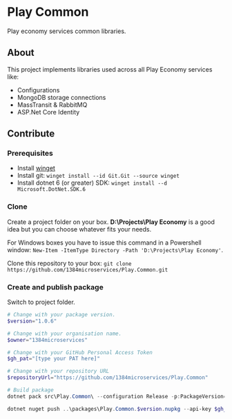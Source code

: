 # Play Common
Play economy services common libraries.

## About
This project implements libraries used across all Play Economy services like:
* Configurations
* MongoDB storage connections
* MassTransit & RabbitMQ
* ASP.Net Core Identity

## Contribute
### Prerequisites
* Install [winget](https://learn.microsoft.com/en-us/windows/package-manager/winget/)
* Install git: `winget install --id Git.Git --source winget`
* Install dotnet 6 (or greater) SDK: `winget install --d Microsoft.DotNet.SDK.6`

### Clone
Create a project folder on your box. **D:\Projects\Play Economy** is a good idea but you can choose whatever fits your needs.

For Windows boxes you have to issue this command in a Powershell window: `New-Item -ItemType Directory -Path 'D:\Projects\Play Economy'`.

Clone this repository to your box: `git clone https://github.com/1384microservices/Play.Common.git`

### Create and publish package
Switch to project folder.
``` powershell
# Change with your package version.
$version="1.0.6"

# Change with your organisation name.
$owner="1384microservices"

# Change with your GitHub Personal Access Token
$gh_pat="[type your PAT here]"

# Change with your repository URL
$repositoryUrl="https://github.com/1384microservices/Play.Common"

# Build package
dotnet pack src\Play.Common\ --configuration Release -p:PackageVersion=$version -p:RepositoryUrl=$repositoryUrl -o ..\packages\

dotnet nuget push ..\packages\Play.Common.$version.nupkg --api-key $gh_pat --source "github"
```